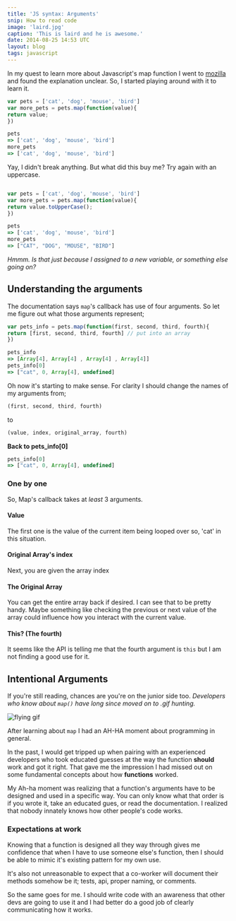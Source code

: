 ```yaml
---
title: 'JS syntax: Arguments'
snip: How to read code
image: 'laird.jpg'
caption: 'This is laird and he is awesome.'
date: 2014-08-25 14:53 UTC
layout: blog
tags: javascript
---
```


In my quest to learn more about Javascript's map function I went to [mozilla](https://developer.mozilla.org/en-US/docs/Web/JavaScript/Reference/Global_Objects/Array/map) and found the explanation unclear. So, I started playing around with it to learn it.

~~~javascript
var pets = ['cat', 'dog', 'mouse', 'bird']
var more_pets = pets.map(function(value){
return value;
})

pets 
=> ['cat', 'dog', 'mouse', 'bird']
more_pets
=> ['cat', 'dog', 'mouse', 'bird']
~~~

Yay, I didn't break anything.
But what did this buy me? Try again with an uppercase.

~~~javascript

var pets = ['cat', 'dog', 'mouse', 'bird'] 
var more_pets = pets.map(function(value){
return value.toUpperCase();
})

pets 
=> ['cat', 'dog', 'mouse', 'bird']
more_pets
=> ["CAT", "DOG", "MOUSE", "BIRD"]
~~~

_Hmmm. Is that just because I assigned to a new variable, or something else going on?_

## Understanding the arguments
The documentation says `map`'s callback has use of four arguments. So let me figure out what those arguments represent;

~~~javascript
var pets_info = pets.map(function(first, second, third, fourth){
return [first, second, third, fourth] // put into an array 
})

pets_info
=> [Array[4], Array[4] , Array[4] , Array[4]]
pets_info[0]
=> ["cat", 0, Array[4], undefined]
~~~

Oh now it's starting to make sense. For clarity I should change the names of my arguments from; 

~~~javascript
(first, second, third, fourth) 
~~~

to

~~~javascript
(value, index, original_array, fourth)  
~~~

**Back to pets_info[0]**

~~~javascript
pets_info[0] 
=> ["cat", 0, Array[4], undefined] 
~~~

### One by one

So, Map's callback takes at _least_ 3 arguments.

#### Value
The first one is the value of the current item being looped over
so, 'cat' in this situation.

#### Original Array's index
Next, you are given the array index

#### The Original Array
You can get the entire array back if desired. I can see that to be pretty handy.  Maybe something like checking the previous or next value of the array could influence how you interact with the current value.

#### This? (The fourth)
It seems like the API is telling me that the fourth argument is `this` but I am not finding a good use for it. 

## Intentional Arguments
If you're still reading, chances are you're on the junior side too. _Developers who know about `map()` have long since moved on to .gif hunting._

![flying gif](http://img.ffffound.com/static-data/assets/6/16d2cae8eab49c134dbf0eda6aed315dc4d50d87_m.gif)

After learning about `map` I had an AH-HA moment about programming in general. 

In the past, I would get tripped up when pairing with an experienced developers who took educated guesses at the way the function **should** work and got it right. That gave me the impression I had missed out on some fundamental concepts about how **functions** worked. 

My Ah-ha moment was realizing that a function's arguments have to be designed and used in a specific way. You can only know what that order is if you wrote it, take an educated gues, or read the documentation. I realized that nobody innately knows how other people's code works. 

### Expectations at work

Knowing that a function is designed all they way through gives me confidence that when I have to use someone else's function, then I should be able to mimic it's existing pattern for my own use. 

It's also not unreasonable to expect that a co-worker will document their methods somehow be it;
tests, api, proper naming, or comments.

So the same goes for me. I should write code with an awareness that other devs are going to use it and I had better do a good job of clearly communicating how it works.

